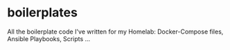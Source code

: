 # boilerplates
All the boilerplate code I've written for my Homelab: Docker-Compose files, Ansible Playbooks, Scripts ...
